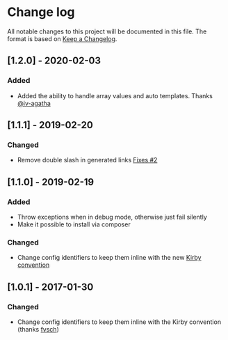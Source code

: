 # Change log

All notable changes to this project will be documented in this file. The format is based on [Keep a Changelog](http://keepachangelog.com/).

## [1.2.0] - 2020-02-03

### Added

- Added the ability to handle array values and auto templates. Thanks [@iv-agatha](https://github.com/iv-agatha)

## [1.1.1] - 2019-02-20

### Changed

- Remove double slash in generated links [Fixes #2](https://github.com/Diverently/laravel-mix-kirby/issues/2)

## [1.1.0] - 2019-02-19

### Added

- Throw exceptions when in debug mode, otherwise just fail silently
- Make it possible to install via composer

### Changed

- Change config identifiers to keep them inline with the new [Kirby convention](https://getkirby.com/docs/guide/plugins/plugin-basics#plugin-options)

## [1.0.1] - 2017-01-30

### Changed

- Change config identifiers to keep them inline with the Kirby convention (thanks [fvsch](https://github.com/fvsch))
